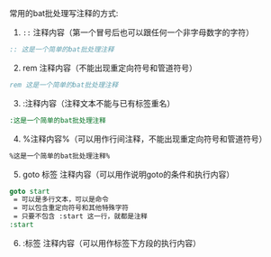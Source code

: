 常用的bat批处理写注释的方式:

1. `::` 注释内容（第一个冒号后也可以跟任何一个非字母数字的字符）
```bat
:: 这是一个简单的bat批处理注释
```

2. rem 注释内容（不能出现重定向符号和管道符号）
```bat
rem 这是一个简单的bat批处理注释
```

3. :注释内容（注释文本不能与已有标签重名）
```bat
:这是一个简单的bat批处理注释
```

4. %注释内容%（可以用作行间注释，不能出现重定向符号和管道符号）
```bat
%这是一个简单的bat批处理注释%
```

5. goto 标签 注释内容（可以用作说明goto的条件和执行内容）
```bat
goto start
 = 可以是多行文本，可以是命令
 = 可以包含重定向符号和其他特殊字符
 = 只要不包含 :start 这一行，就都是注释
:start
```

6. :标签 注释内容（可以用作标签下方段的执行内容）
